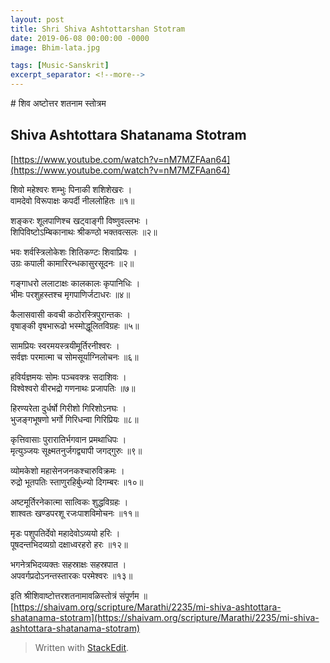 ```yaml
---
layout: post
title: Shri Shiva Ashtottarshan Stotram
date: 2019-06-08 00:00:00 -0000
image: Bhim-lata.jpg

tags: [Music-Sanskrit]
excerpt_separator: <!--more-->
---
```


 <!--more-->


﻿# शिव अष्टोत्तर शतनाम स्तोत्रम

## Shiva Ashtottara Shatanama Stotram
[https://www.youtube.com/watch?v=nM7MZFAan64](https://www.youtube.com/watch?v=nM7MZFAan64)

शिवो महेश्वरः शम्भुः पिनाकी शशिशेखरः ।  
वामदेवो विरूपाक्षः कपर्दी नीललोहितः ॥१॥

शङ्करः शूलपाणिश्च खट्वाङ्गी विष्णुवल्लभः ।  
शिपिविष्टोऽम्बिकानाथः श्रीकण्ठो भक्तवत्सलः ॥२॥

भवः शर्वस्त्रिलोकेशः शितिकण्टः शिवाप्रियः ।  
उग्रः कपाली कामारिरन्धकासुरसूदनः ॥२॥

गङ्गाधरो ललाटाक्षः कालकालः कृपानिधिः ।  
भीमः परशुहस्तश्च मृगपाणिर्जटाधरः ॥४॥

कैलासवासी कवची कठोरस्त्रिपुरान्तकः ।  
वृषाङ्की वृषभारूढो भस्मोद्धूलितविग्रहः ॥५॥

सामप्रियः स्वरमयस्त्रयीमूर्तिरनीश्वरः ।  
सर्वज्ञः परमात्मा च सोमसूर्याग्निलोचनः ॥६॥

हविर्यज्ञमयः सोमः पञ्चवक्त्रः सदाशिवः ।  
विश्वेश्वरो वीरभद्रो गणनाथः प्रजापतिः ॥७॥

हिरण्यरेता दुर्धर्षो गिरीशो गिरिशोऽनघः ।  
भुजङ्गभूषणो भर्गो गिरिधन्वा गिरिप्रियः ॥८॥

कृत्तिवासाः पुरारातिर्भगवान प्रमथाधिपः ।  
मृत्युञ्जयः सूक्ष्मतनुर्जगद्व्यापी जगद्गुरुः ॥९॥

व्योमकेशो महासेनजनकश्चारुविक्रमः ।  
रुद्रो भूतपतिः स्ताणुरहिर्बुध्न्यो दिगम्बरः ॥१०॥

अष्टमूर्तिरनेकात्मा सात्विकः शुद्धविग्रहः ।  
शाश्वतः खण्डपरशू रजःपाशविमोचनः ॥११॥

मृडः पशुपतिर्देवो महादेवोऽव्ययो हरिः ।  
पूषदन्तभिदव्यग्रो दक्षाध्वरहरो हरः ॥१२॥

भगनेत्रभिदव्यक्तः सहस्राक्षः सहस्रपात ।  
अपवर्गप्रदोऽनन्तस्तारकः परमेश्वरः ॥१३॥

इति श्रीशिवाष्टोत्तरशतनामावळिस्तोत्रं संपूर्णम ॥
[https://shaivam.org/scripture/Marathi/2235/mi-shiva-ashtottara-shatanama-stotram](https://shaivam.org/scripture/Marathi/2235/mi-shiva-ashtottara-shatanama-stotram)
> Written with [StackEdit](https://stackedit.io/).

